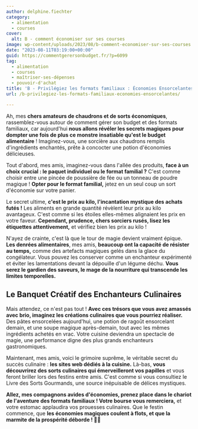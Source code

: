 ```yaml
---
author: delphine.fiechter
category:
  - alimentation
  - courses
cover:
  alt: B - comment économiser sur ses courses
image: wp-content/uploads/2023/08/b-comment-economiser-sur-ses-courses.png
date: "2023-08-11T03:19:00+00:00"
guid: https://commentgerersonbudget.fr/?p=6099
tag:
  - alimentation
  - courses
  - maîtriser-ses-dépenses
  - pouvoir-d'achat
title: 'B - Privilégiez les formats familiaux : Économies Ensorcelantes'
url: /b-privilegiez-les-formats-familiaux-economies-ensorcelantes/

---
```

Ah, mes **chers amateurs de chaudrons et de sorts économiques**, rassemblez-vous autour de comment gérer son budget et des formats familiaux, car aujourd'hui **nous allons révéler les secrets magiques pour dompter une fois de plus ce monstre insatiable qu'est le budget alimentaire** ! Imaginez-vous, une sorcière aux chaudrons remplis d'ingrédients enchantés, prête à concocter une potion d'économies délicieuses.

Tout d'abord, mes amis, imaginez-vous dans l'allée des produits, **face à un choix crucial : le paquet individuel ou le format familial ?** C'est comme choisir entre une pincée de poussière de fée ou un tonneau de poudre magique ! **Opter pour le format familial,** jetez en un seul coup un sort d'économie sur votre panier.

Le secret ultime, **c'est le prix au kilo, l'incantation mystique des achats futés !** Les aliments en grande quantité révèlent leur prix au kilo avantageux. C'est comme si les étoiles elles-mêmes alignaient les prix en votre faveur. **Cependant, prudence, chers sorciers rusés, lisez les étiquettes attentivement,** et vérifiez bien les prix au kilo !

N'ayez de crainte, c'est là que le tour de magie devient vraiment épique. **Les denrées alimentaires**, mes amis, **beaucoup ont la capacité de résister au temps,** comme des artefacts magiques gelés dans la glace du congélateur. Vous pouvez les conserver comme un enchanteur expérimenté et éviter les lamentations devant la dépouille d'un légume déchu. **Vous serez le gardien des saveurs, le mage de la nourriture qui transcende les limites temporelles.**

## Le Banquet Créatif des Enchanteurs Culinaires

Mais attendez, ce n'est pas tout ! **Avec ces trésors que vous avez amassés avec brio, imaginez les créations culinaires que vous pourriez réaliser.** Des pâtes ensorcelées aujourd'hui, une potion de ragoût ensorcelant demain, et une soupe magique après-demain, tout avec les mêmes ingrédients achetés en vrac. Votre cuisine deviendra un spectacle de magie, une performance digne des plus grands enchanteurs gastronomiques.

Maintenant, mes amis, voici le grimoire suprême, le véritable secret du succès culinaire : **les sites web dédiés à la cuisine.** Là-bas, **vous découvrirez des sorts culinaires qui émerveilleront vos papilles** et vous feront briller lors des festins entre amis. C'est comme si vous consultiez le Livre des Sorts Gourmands, une source inépuisable de délices mystiques.

**Allez, mes compagnons avides d'économies, prenez place dans le chariot de l'aventure des formats familiaux ! Votre bourse vous remerciera,** et votre estomac applaudira vos prouesses culinaires. Que le festin commence, que **les économies magiques coulent à flots, et que la marmite de la prospérité déborde ! 🍲✨**
